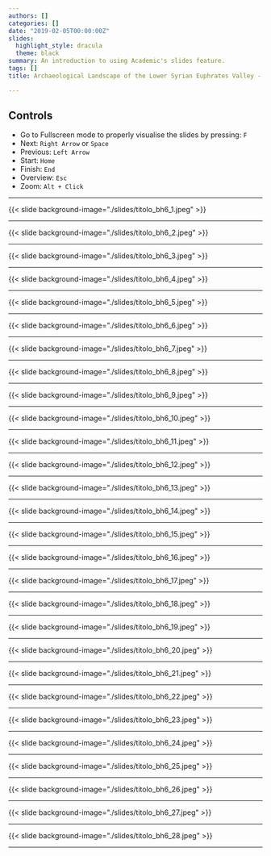 ```yaml
---
authors: []
categories: []
date: "2019-02-05T00:00:00Z"
slides:
  highlight_style: dracula
  theme: black
summary: An introduction to using Academic's slides feature.
tags: []
title: Archaeological Landscape of the Lower Syrian Euphrates Valley - An Integrated Approach Towards the Reconstruction of the Settlement Patterns during the Iron Age.

---
```


## Controls
- Go to Fullscreen mode to properly visualise the slides by pressing: `F`
- Next: `Right Arrow` or `Space`
- Previous: `Left Arrow`
- Start: `Home`
- Finish: `End`
- Overview: `Esc`
- Zoom: `Alt + Click`

---

{{< slide background-image="./slides/titolo_bh6_1.jpeg" >}}

---

{{< slide background-image="./slides/titolo_bh6_2.jpeg" >}}

---

{{< slide background-image="./slides/titolo_bh6_3.jpeg" >}}

---

{{< slide background-image="./slides/titolo_bh6_4.jpeg" >}}

---

{{< slide background-image="./slides/titolo_bh6_5.jpeg" >}}

---

{{< slide background-image="./slides/titolo_bh6_6.jpeg" >}}

---

{{< slide background-image="./slides/titolo_bh6_7.jpeg" >}}

---

{{< slide background-image="./slides/titolo_bh6_8.jpeg" >}}

---

{{< slide background-image="./slides/titolo_bh6_9.jpeg" >}}

---

{{< slide background-image="./slides/titolo_bh6_10.jpeg" >}}

---

{{< slide background-image="./slides/titolo_bh6_11.jpeg" >}}

---

{{< slide background-image="./slides/titolo_bh6_12.jpeg" >}}

---

{{< slide background-image="./slides/titolo_bh6_13.jpeg" >}}

---

{{< slide background-image="./slides/titolo_bh6_14.jpeg" >}}

---

{{< slide background-image="./slides/titolo_bh6_15.jpeg" >}}

---

{{< slide background-image="./slides/titolo_bh6_16.jpeg" >}}

---

{{< slide background-image="./slides/titolo_bh6_17.jpeg" >}}

---

{{< slide background-image="./slides/titolo_bh6_18.jpeg" >}}

---

{{< slide background-image="./slides/titolo_bh6_19.jpeg" >}}

---

{{< slide background-image="./slides/titolo_bh6_20.jpeg" >}}

---

{{< slide background-image="./slides/titolo_bh6_21.jpeg" >}}

---

{{< slide background-image="./slides/titolo_bh6_22.jpeg" >}}

---

{{< slide background-image="./slides/titolo_bh6_23.jpeg" >}}

---

{{< slide background-image="./slides/titolo_bh6_24.jpeg" >}}

---

{{< slide background-image="./slides/titolo_bh6_25.jpeg" >}}

---

{{< slide background-image="./slides/titolo_bh6_26.jpeg" >}}

---

{{< slide background-image="./slides/titolo_bh6_27.jpeg" >}}

---

{{< slide background-image="./slides/titolo_bh6_28.jpeg" >}}

---
